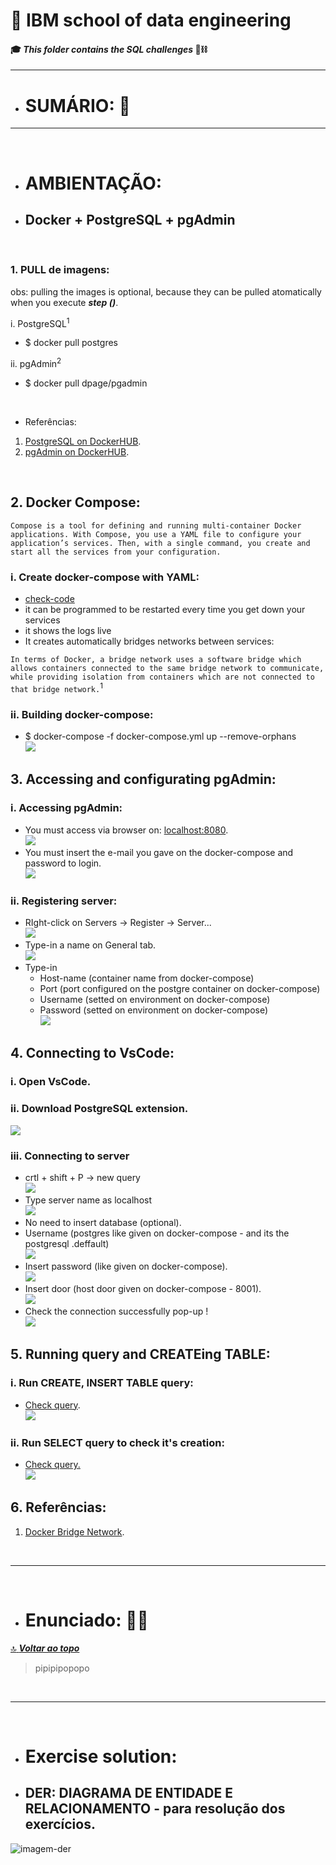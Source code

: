# :robot: IBM school of data engineering 
#### :mortar_board: *This folder contains the SQL challenges* :game_die::chains:

***

- # SUMÁRIO: :round_pushpin:

***

<br>

- # AMBIENTAÇÃO:
- ## Docker + PostgreSQL + pgAdmin

<br>

### 1. PULL de imagens:
obs: pulling the images is optional, because they can be pulled atomatically when you execute ***step ()***.

i. PostgreSQL<sup>1</sup>
-  $ docker pull postgres

ii. pgAdmin<sup>2</sup>
- $ docker pull dpage/pgadmin

<br>

- Referências:
1. [PostgreSQL on DockerHUB](https://hub.docker.com/_/postgres/).
2. [pgAdmin on DockerHUB](https://hub.docker.com/r/dpage/pgadmin4/).

<br>

## 2. Docker Compose:

``Compose is a tool for defining and running multi-container Docker applications. With Compose, you use a YAML file to configure your application’s services. Then, with a single command, you create and start all the services from your configuration.``

### i. Create docker-compose with YAML:
- [check-code](docker-compose.yml)
- it can be programmed to be restarted every time you get down your services
- it shows the logs live
- It creates automatically bridges networks between services:

``In terms of Docker, a bridge network uses a software bridge which allows containers connected to the same bridge network to communicate, while providing isolation from containers which are not connected to that bridge network.``<sup>1</sup>

### ii. Building docker-compose:
- $ docker-compose -f docker-compose.yml up --remove-orphans<br>
![](./images/running-docker_compose.png)

## 3. Accessing and configurating pgAdmin:
### i. Accessing pgAdmin:
- You must access via browser on: [localhost:8080](localhost:8080).<br>
![](./images/accessing-pgadmin.png)
- You must insert the e-mail you gave on the docker-compose and password to login.<br>
![](./images/inside-pgadmin.png)

### ii. Registering server:
- RIght-click on Servers -> Register -> Server...<br>
![](./images/click-to-register-server.png)
- Type-in a name on General tab.<br>
![](./images/entering-server-name.png)
- Type-in
    - Host-name (container name from docker-compose)
    - Port (port configured on the postgre container on docker-compose)
    - Username (setted on environment on docker-compose)
    - Password (setted on environment on docker-compose)<br>
    ![](./images/entering-connection-informations.png)

## 4. Connecting to VsCode:

### i. Open VsCode.
### ii. Download PostgreSQL extension.
![](./images/postgresql-extension.png)

### iii. Connecting to server
- crtl + shift + P -> new query<br>
![](./images/new-query.png)
- Type server name as localhost<br>
![](./images/localhost-vscode.png)
- No need to insert database (optional).
- Username (postgres like given on docker-compose - and its the postgresql .deffault)<br>
![](./images/username-query.png)
- Insert password (like given on docker-compose).<br>
![](./images/insert-password-query.png)
- Insert door (host door given on docker-compose - 8001).<br>
![](./images/port-query.png)
- Check the connection successfully pop-up !<br>
![](./images/query-connection-successfully.png)

## 5. Running query and CREATEing TABLE:
### i. Run CREATE, INSERT TABLE query:
- [Check query](./queries/disney_plus_titles-create-insert-table.sql).<br>
![](./images/run-disney_plus_titles-create-insert-table.png)

### ii. Run SELECT query to check it's creation:
- [Check query.](./queries/disney_plus_titles-select-table.sql)<br>
![](./images/run-disney_plus_titles-select-table.png)

## 6. Referências:
1. [Docker Bridge Network](https://docs.docker.com/network/bridge/).

<br>

***

<br>

- # Enunciado: :man_teacher:
[:top: ***Voltar ao topo***](#robot-ibm-school-of-data-engineering)
> pipipipopopo

<br>

***

<br>

- # Exercise solution:
- ## DER: DIAGRAMA DE ENTIDADE E RELACIONAMENTO - para resolução dos exercícios.
![imagem-der](./images/der-disney.png)

